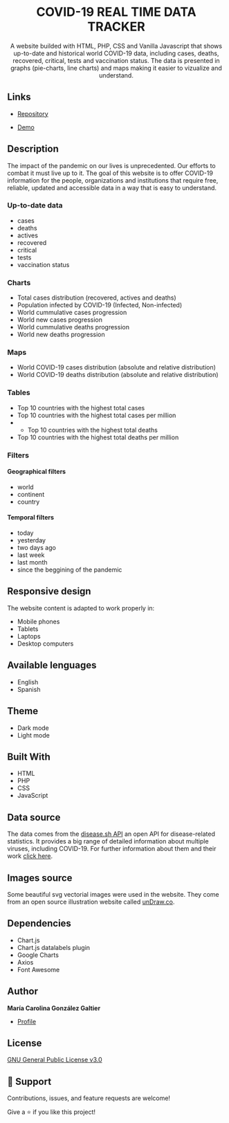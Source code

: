 <h1 align="center">COVID-19 REAL TIME DATA TRACKER</h1>

<p align="center">A website builded with HTML, PHP, CSS and Vanilla Javascript that shows up-to-date and historical world COVID-19 data, including cases, deaths, recovered, critical, tests and vaccination status. The data is presented in graphs (pie-charts, line charts) and maps making it easier to vizualize and understand.</p>


## Links

- [Repository](https://github.com/carogaltier/covid-data-tracker-website/ "COVID-19 Real Time Data Tracker")

- [Demo](https://www.covidrealtimedata.com/ "COVID-19 Real Time Data website")


## Description
The impact of the pandemic on our lives is unprecedented. Our efforts to combat it must live up to it. 
The goal of this website is to offer COVID-19 information for the people, organizations and institutions that require free, reliable, updated and accessible data in a way that is easy to understand.

### Up-to-date data
- cases
- deaths
- actives
- recovered
- critical
- tests
- vaccination status

### Charts
- Total cases distribution (recovered, actives and deaths)
- Population infected by COVID-19 (Infected, Non-infected)
- World cummulative cases progression
- World new cases progression
- World cummulative deaths progression
- World new deaths progression

### Maps
- World COVID-19 cases distribution (absolute and relative distribution)
- World COVID-19 deaths distribution (absolute and relative distribution)

### Tables
- Top 10 countries with the highest total cases
- Top 10 countries with the highest total cases per million
- - Top 10 countries with the highest total deaths
- Top 10 countries with the highest total deaths per million

### Filters
#### Geographical filters 
  - world 
  - continent 
  - country
 
 #### Temporal filters
  - today
  - yesterday
  - two days ago
  - last week
  - last month
  - since the beggining of the pandemic

## Responsive design

The website content is adapted to work properly in:
- Mobile phones
- Tablets
- Laptops
- Desktop computers

## Available lenguages

- English
- Spanish

## Theme

- Dark mode
- Light mode

## Built With

- HTML
- PHP
- CSS
- JavaScript

## Data source

The data comes from the [disease.sh API](https://github.com/disease-sh/api "disease.sh COVID-19 API github repository") an open API for disease-related statistics. It provides a big range of detailed information about multiple viruses, including COVID-19. For further information about them and their work [click here](https://disease.sh/ "disease.sh website").

## Images source

Some beautiful svg vectorial images were used in the website. They come from an open source illustration website called [unDraw.co](https://undraw.co/).

## Dependencies

- Chart.js
- Chart.js datalabels plugin
- Google Charts
- Axios
- Font Awesome

## Author

**María Carolina González Galtier**

- [Profile](https://github.com/carogaltier "María Carolina González Galtier")

## License
[GNU General Public License v3.0](https://choosealicense.com/licenses/gpl-3.0/)

## 🤝 Support

Contributions, issues, and feature requests are welcome!

Give a ⭐️ if you like this project!
